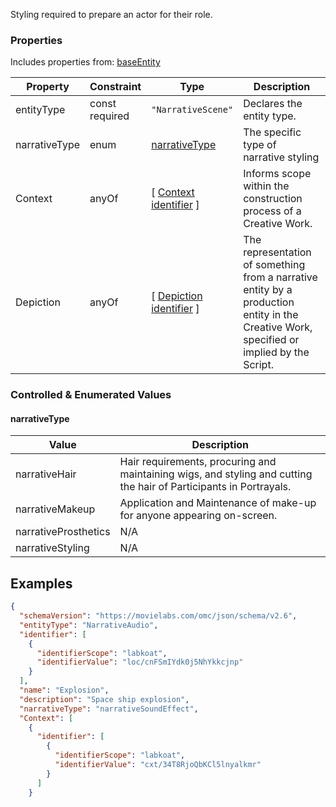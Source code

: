 Styling required to prepare an actor for their role.
### Properties
Includes properties from: [baseEntity](../core/baseEntity.md)

| Property      | Constraint        | Type                                                                               | Description                                                                                                                              |
| ------------- | ----------------- | ---------------------------------------------------------------------------------- | ---------------------------------------------------------------------------------------------------------------------------------------- |
| entityType    | const<br>required | `"NarrativeScene"`                                                                 | Declares the entity type.                                                                                                                |
| narrativeType | enum              | [narrativeType](#narrativeType)                                                    | The specific type of narrative styling                                                                                                   |
| Context       | anyOf             | [ [Context](./Context.md) <br>[identifier](../Utility/Utility.md#identifier) ]     | Informs scope within the construction process of a Creative Work.                                                                        |
| Depiction     | anyOf             | [ [Depiction](./Depiction.md) <br>[identifier](../Utility/Utility.md#identifier) ] | The representation of something from a narrative entity by a production entity in the Creative Work, specified or implied by the Script. |

### Controlled & Enumerated Values

#### narrativeType
| Value | Description |
|-------|-------------|
| narrativeHair | Hair requirements, procuring and maintaining wigs, and styling and cutting the hair of Participants in Portrayals.  |
| narrativeMakeup | Application and Maintenance of make-up for anyone appearing on-screen.  |
| narrativeProsthetics | N/A |
| narrativeStyling | N/A |

## Examples

```JSON
{  
  "schemaVersion": "https://movielabs.com/omc/json/schema/v2.6",  
  "entityType": "NarrativeAudio",  
  "identifier": [  
    {  
      "identifierScope": "labkoat",  
      "identifierValue": "loc/cnFSmIYdk0j5NhYkkcjnp"  
    }  
  ],  
  "name": "Explosion",  
  "description": "Space ship explosion",  
  "narrativeType": "narrativeSoundEffect",  
  "Context": [  
    {  
      "identifier": [  
        {  
          "identifierScope": "labkoat",  
          "identifierValue": "cxt/34T8RjoQbKCl5lnyalkmr"  
        }  
      ]  
    }
```
